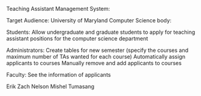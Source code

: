 Teaching Assistant Management System:

Target Audience: University of Maryland Computer Science body: 

Students: 
Allow undergraduate and graduate students to apply for teaching assistant positions for the computer science department

Administrators: 
Create tables for new semester (specify the courses and maximum number of TAs wanted for each course)
Automatically assign applicants to courses
Manually remove and add applicants to courses 

Faculty:
See the information of applicants


<Contributors>
Erik
Zach
Nelson
Mishel
Tumasang

